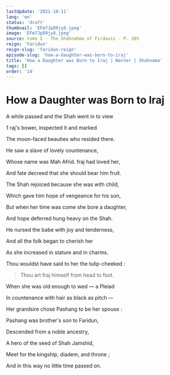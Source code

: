 ```yaml
---
lastUpdate: '2021-10-11'
lang: 'en'
status: 'draft'
thumbnail: 'EFm7JpD9jy8.jpeg'
image: 'EFm7JpD9jy8.jpeg'
source: tome I - The Shahnahma of Firdausi - P. 205
reign: 'Faridun'
reign-slug: 'faridun-reign'
episode-slug: 'how-a-daughter-was-born-to-iraj'
title: 'How a Daughter was Born to Iraj | Warner | Shahnama'
tags: []
order: '14'
---
```


<!-- LTeX: language=en -->

# How a Daughter was Born to Iraj

A while passed and the Shah went in to view

1 raj's bower, inspected it and marked

The moon-faced beauties who resided there.

He saw a slave of lovely countenance,

Whose name was Mah Afrid. fraj had loved her,

And fate decreed that she should bear him fruit.

The Shah rejoiced because she was with child,

Which gave him hope of vengeance for his son,

But when her time was come she bore a daughter,

And hope deferred hung heavy on the Shah.

He nursed the babe with joy and tenderness,

And all the folk began to cherish her

As she increased in stature and in charms.

Thou wouldst have said to her the tulip-cheeked :

> Thou art fraj himself from head to foot.

When she was old enough to wed — a Pleiad

In countenance with hair as black as pitch —

Her grandsire chose Pashang to be her spouse :

Pashang was brother's son to Faridun,

Descended from a noble ancestry,

A hero of the seed of Shah Jamshid,

Meet for the kingship, diadem, and throne ;

And in this way no little time passed on.
